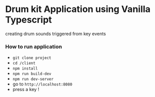 # Drum kit Application using Vanilla Typescript

creating drum sounds triggered from key events

### How to run application

- `git clone project`
- `cd /client`
- `npm install`
- `npm run build-dev`
- `npm run dev-server`
- go to `http://localhost:8080`
- press a key !

